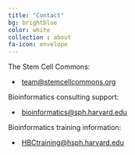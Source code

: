 ```yaml
---
title: "Contact"
bg: brightblue
color: white
collection : about
fa-icon: envelope
---
```


The Stem Cell Commons:

- <i class="fa fa-fw fa-envelope"></i>&nbsp;[team@stemcellcommons.org](mailto:team@stemcellcommons.org)

Bioinformatics consulting support:
- <i class="fa fa-fw fa-envelope"></i>&nbsp;[bioinformatics@sph.harvard.edu](mailto:bioinformatics@hsph.harvard.edu)

Bioinformatics training information: 
- <i class="fa fa-fw fa-envelope"></i>&nbsp;[HBCtraining@hsph.harvard.edu](mailto:HBCtraining@hsph.harvard.edu)
